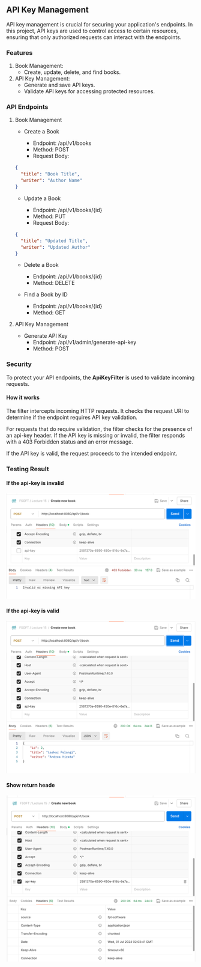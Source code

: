 ## API Key Management

API key management is crucial for securing your application's endpoints. In this project, API keys are used to control access to certain resources, ensuring that only authorized requests can interact with the endpoints.

### Features

1. Book Management:
    - Create, update, delete, and find books.
2. API Key Management:
    - Generate and save API keys.
    - Validate API keys for accessing protected resources.

### API Endpoints
1. Book Management
    - Create a Book
        
        - Endpoint: /api/v1/books
        - Method: POST
        - Request Body:

    ```json
    {
      "title": "Book Title",
      "writer": "Author Name"
    }
    ```

    - Update a Book

        - Endpoint: /api/v1/books/{id}
        - Method: PUT
        - Request Body:

    ```json
    {
      "title": "Updated Title",
      "writer": "Updated Author"
    }
    ```

    - Delete a Book

        - Endpoint: /api/v1/books/{id}
        - Method: DELETE

    - Find a Book by ID

        - Endpoint: /api/v1/books/{id}
        - Method: GET

2. API Key Management

    - Generate API Key
        - Endpoint: /api/v1/admin/generate-api-key
        - Method: POST

### Security
To protect your API endpoints, the **ApiKeyFilter** is used to validate incoming requests.

#### How it works
The filter intercepts incoming HTTP requests.
It checks the request URI to determine if the endpoint requires API key validation.

For requests that do require validation, the filter checks for the presence of an api-key header.
If the API key is missing or invalid, the filter responds with a 403 Forbidden status and an error message.

If the API key is valid, the request proceeds to the intended endpoint.

### Testing Result

#### If the api-key is invalid

![invalid.png](/Week%2008/Lecture%2015/Assignment2/assignment2/img/Screen%20Shot%202024-07-31%20at%2009.02.43.png)

#### If the api-key is valid

![valid.png](/Week%2008/Lecture%2015/Assignment2/assignment2/img/Screen%20Shot%202024-07-31%20at%2009.03.49.png)

#### Show return heade

![header.png](/Week%2008/Lecture%2015/Assignment2/assignment2/img/Screen%20Shot%202024-07-31%20at%2009.03.57.png)
